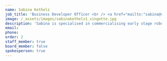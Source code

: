 ```yaml
---
name: Sabina Kethelz
job_title: 'Business Developer Officer <br /> <a href="mailto:"sabina@corepath.net>sabina@corepath.net</a>  <br /> +45 4272 6697'
image: /_assets/images/sabinakethelz1_vingette.jpg
description: 'Sabina is specialised in commercialising early stage robotic technologies by establishing solid, collaborative relations to early adopter customers in new markets. She has more than 10 years of experience in working with start-ups, entrepreneurship and on how to initiate new sustainable commercial activities with mutual benefits to a wide range of stakeholders. On top of being in charge of the commercialisation of different robotic technologies, Sabina has worked with startups and open innovation initiatives in Denmark, Europe and South America.'
email:
phone:
order: 2
staff_member: true
board_member: false
spokesperson: true
---
```

